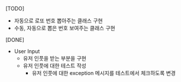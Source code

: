 [TODO]
- 자동으로 로또 번호 뽑아주는 클래스 구현
- 수동, 자동으로 뽑은 번호 보여주는 클래스 구현

[DONE]
- User Input
  - 유저 인풋을 받는 부분을 구현
  - 유저 인풋에 대한 테스트 작성
    - 유저 인풋에 대한 exception 메시지를 테스트에서 체크하도록 변경